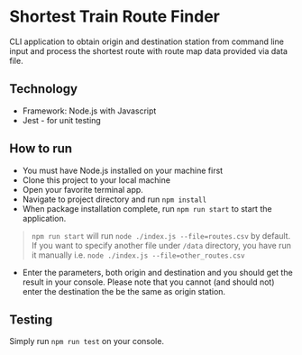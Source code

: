 # Shortest Train Route Finder

CLI application to obtain origin and destination station from command line input and process the shortest route with route map data provided via data file.

## Technology
- Framework: Node.js with Javascript
- Jest - for unit testing

## How to run
- You must have Node.js installed on your machine first
- Clone this project to your local machine
- Open your favorite terminal app.
- Navigate to project directory and run `npm install`
- When package installation complete, run `npm run start` to start the application.

> `npm run start` will run `node ./index.js --file=routes.csv` by default. If you want to specify another file under `/data` directory, you have run it manually i.e. `node ./index.js --file=other_routes.csv`

- Enter the parameters, both origin and destination and you should get the result in your console. Please note that you cannot (and should not) enter the destination the be the same as origin station.

## Testing
Simply run `npm run test` on your console.